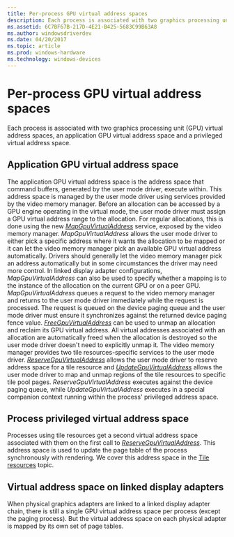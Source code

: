 ```yaml
---
title: Per-process GPU virtual address spaces
description: Each process is associated with two graphics processing unit (GPU) virtual address spaces, an application GPU virtual address space and a privileged virtual address space.
ms.assetid: 6C7BF67B-217D-4E21-B425-5683C99B63A8
ms.author: windowsdriverdev
ms.date: 04/20/2017
ms.topic: article
ms.prod: windows-hardware
ms.technology: windows-devices
---
```


# <span id="display.per-process_gpu_virtual_address_spaces"></span>Per-process GPU virtual address spaces


Each process is associated with two graphics processing unit (GPU) virtual address spaces, an application GPU virtual address space and a privileged virtual address space.

## <span id="Application_GPU_virtual_address_space"></span><span id="application_gpu_virtual_address_space"></span><span id="APPLICATION_GPU_VIRTUAL_ADDRESS_SPACE"></span>Application GPU virtual address space


The application GPU virtual address space is the address space that command buffers, generated by the user mode driver, execute within. This address space is managed by the user mode driver using services provided by the video memory manager. Before an allocation can be accessed by a GPU engine operating in the virtual mode, the user mode driver must assign a GPU virtual address range to the allocation. For regular allocations, this is done using the new [*MapGpuVirtualAddress*](https://msdn.microsoft.com/library/windows/hardware/dn906358) service, exposed by the video memory manager. *MapGpuVirtualAddress* allows the user mode driver to either pick a specific address where it wants the allocation to be mapped or it can let the video memory manager pick an available GPU virtual address automatically. Drivers should generally let the video memory manager pick an address automatically but in some circumstances the driver may need more control. In linked display adapter configurations, *MapGpuVirtualAddress* can also be used to specify whether a mapping is to the instance of the allocation on the current GPU or on a peer GPU. *MapGpuVirtualAddress* queues a request to the video memory manager and returns to the user mode driver immediately while the request is processed. The request is queued on the device paging queue and the user mode driver must ensure it synchronizes against the returned device paging fence value. [*FreeGpuVirtualAddress*](https://msdn.microsoft.com/library/windows/hardware/dn906356) can be used to unmap an allocation and reclaim its GPU virtual address. All virtual addresses associated with an allocation are automatically freed when the allocation is destroyed so the user mode driver doesn't need to explicitly unmap it. The video memory manager provides two tile resources-specific services to the user mode driver. [*ReserveGpuVirtualAddress*](https://msdn.microsoft.com/library/windows/hardware/dn906359) allows the user mode driver to reserve address space for a tile resource and [*UpdateGpuVirtualAddress*](https://msdn.microsoft.com/library/windows/hardware/dn906365) allows the user mode driver to map and unmap regions of the tile resources to specific tile pool pages. *ReserveGpuVirtualAddress* executes against the device paging queue, while *UpdateGpuVirtualAddress* executes in a special companion context running within the process' privileged address space.

## <span id="Process_privileged_virtual_address_space"></span><span id="process_privileged_virtual_address_space"></span><span id="PROCESS_PRIVILEGED_VIRTUAL_ADDRESS_SPACE"></span>Process privileged virtual address space


Processes using tile resources get a second virtual address space associated with them on the first call to [*ReserveGpuVirtualAddress*](https://msdn.microsoft.com/library/windows/hardware/dn906359). This address space is used to update the page table of the process synchronously with rendering. We cover this address space in the [Tile resources](tile-resources.md) topic.

## <span id="Virtual_address_space_on_linked_display_adapters"></span><span id="virtual_address_space_on_linked_display_adapters"></span><span id="VIRTUAL_ADDRESS_SPACE_ON_LINKED_DISPLAY_ADAPTERS"></span>Virtual address space on linked display adapters


When physical graphics adapters are linked to a linked display adapter chain, there is still a single GPU virtual address space per process (except the paging process). But the virtual address space on each physical adapter is mapped by its own set of page tables.

 

 





